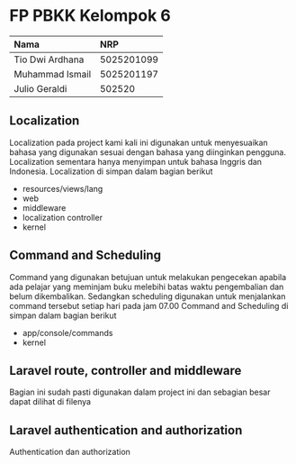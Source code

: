 # FP PBKK Kelompok 6

|          Nama             |      NRP       |
| :------------------       | :--------------|
| Tio Dwi Ardhana           | 5025201099     |
| Muhammad Ismail           | 5025201197     |
| Julio Geraldi             | 502520         |



## Localization
Localization pada project kami kali ini digunakan untuk menyesuaikan bahasa yang digunakan sesuai dengan bahasa yang diinginkan pengguna. Localization sementara hanya menyimpan untuk bahasa Inggris dan Indonesia.
Localization di simpan dalam bagian berikut
- resources/views/lang
- web
- middleware
- localization controller
- kernel

## Command and Scheduling
Command yang digunakan betujuan untuk melakukan pengecekan apabila ada pelajar yang meminjam buku melebihi batas waktu pengembalian dan belum dikembalikan. Sedangkan scheduling digunakan untuk menjalankan command tersebut setiap hari pada jam 07.00
Command and Scheduling di simpan dalam bagian berikut
- app/console/commands
- kernel

## Laravel route, controller and middleware
Bagian ini sudah pasti digunakan dalam project ini dan sebagian besar dapat dilihat di filenya

## Laravel authentication and authorization
Authentication dan authorization 
